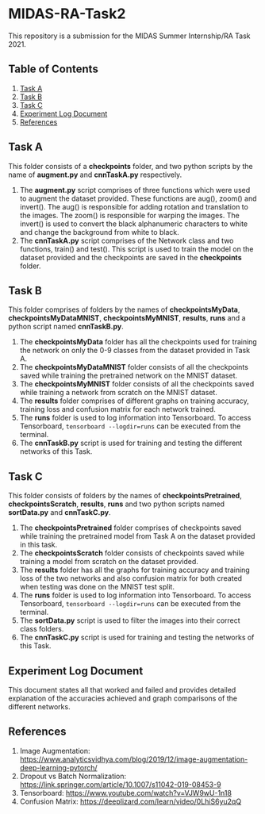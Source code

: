# MIDAS-RA-Task2
This repository is a submission for the MIDAS Summer Internship/RA Task 2021.

## Table of Contents
1. [Task A](#task-a)
2. [Task B](#task-b)
3. [Task C](#task-c)
4. [Experiment Log Document](#experiment-log-document)
5. [References](#references)

## Task A
This folder consists of a **checkpoints** folder, and two python scripts by the name of **augment.py** and **cnnTaskA.py** respectively. 
1. The **augment.py** script comprises of three functions which were used to augment the dataset provided. These functions are aug(), zoom() and invert(). The aug() is responsible for adding rotation and translation to the images. The zoom() is responsible for warping the images. The invert() is used to convert the black alphanumeric characters to white and change the background from white to black.
2. The **cnnTaskA.py** script comprises of the Network class and two functions, train() and test(). This script is used to train the model on the dataset provided and the checkpoints are saved in the **checkpoints** folder.

## Task B
This folder comprises of folders by the names of **checkpointsMyData**, **checkpointsMyDataMNIST**, **checkpointsMyMNIST**, **results**, **runs** and a python script named **cnnTaskB.py**.
1. The **checkpointsMyData** folder has all the checkpoints used for training the network on only the 0-9 classes from the dataset provided in Task A. 
2. The **checkpointsMyDataMNIST** folder consists of all the checkpoints saved while training the pretrained network on the MNIST dataset.
3. The **checkpointsMyMNIST** folder consists of all the checkpoints saved while training a network from scratch on the MNIST dataset.
4. The **results** folder comprises of different graphs on training accuracy, training loss and confusion matrix for each network trained.
5. The **runs** folder is used to log information into Tensorboard. To access Tensorboard, `tensorboard --logdir=runs` can be executed from the terminal.
6. The **cnnTaskB.py** script is used for training and testing the different networks of this Task.

## Task C
This folder consists of folders by the names of **checkpointsPretrained**, **checkpointsScratch**, **results**, **runs** and two python scripts named **sortData.py** and **cnnTaskC.py**.
1. The **checkpointsPretrained** folder comprises of checkpoints saved while training the pretrained model from Task A on the dataset provided in this task.
2. The **checkpointsScratch** folder consists of checkpoints saved while training a model from scratch on the dataset provided.
3. The **results** folder has all the graphs for training accuracy and training loss of the two networks and also confusion matrix for both created when testing was done on the MNIST test split.
4. The **runs** folder is used to log information into Tensorboard. To access Tensorboard, `tensorboard --logdir=runs` can be executed from the terminal.
5. The **sortData.py** script is used to filter the images into their correct class folders. 
6. The **cnnTaskC.py** script is used for training and testing the networks of this Task.

## Experiment Log Document
This document states all that worked and failed and provides detailed explanation of the accuracies achieved and graph comparisons of the different networks.

## References
1. Image Augmentation: https://www.analyticsvidhya.com/blog/2019/12/image-augmentation-deep-learning-pytorch/
2. Dropout vs Batch Normalization: https://link.springer.com/article/10.1007/s11042-019-08453-9
3. Tensorboard: https://www.youtube.com/watch?v=VJW9wU-1n18
4. Confusion Matrix: https://deeplizard.com/learn/video/0LhiS6yu2qQ
